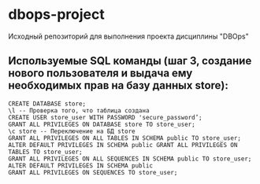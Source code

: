 # dbops-project
Исходный репозиторий для выполнения проекта дисциплины "DBOps"

## Используемые SQL команды (шаг 3, создание нового пользователя и выдача ему необходимых прав на базу данных store):

```
CREATE DATABASE store;
\l -- Проверка того, что таблица создана
CREATE USER store_user WITH PASSWORD 'secure_password’;
GRANT ALL PRIVILEGES ON DATABASE store TO store_user;
\c store -- Переключение на БД store
GRANT ALL PRIVILEGES ON ALL TABLES IN SCHEMA public TO store_user;
ALTER DEFAULT PRIVILEGES IN SCHEMA public GRANT ALL PRIVILEGES ON TABLES TO store_user;
GRANT ALL PRIVILEGES ON ALL SEQUENCES IN SCHEMA public TO store_user;
ALTER DEFAULT PRIVILEGES IN SCHEMA public
GRANT ALL PRIVILEGES ON SEQUENCES TO store_user;
```


